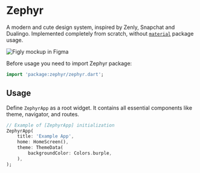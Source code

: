 # Zephyr

A modern and cute design system, inspired by Zenly, Snapchat and Dualingo. Implemented completely from scratch, without [`material`](https://api.flutter.dev/flutter/material/material-library.html) package usage.

![Figly mockup in Figma](https://user-images.githubusercontent.com/25728414/166345247-8ed63a0e-0218-4657-859c-bc23e14c1e7b.png)

Before usage you need to import Zephyr package:

```dart
import 'package:zephyr/zephyr.dart';
```

## Usage

Define `ZephyrApp` as a root widget. It contains all essential components like theme, navigator, and routes.

```dart
// Example of [ZephyrApp] initialization
ZephyrApp(
    title: 'Example App',
    home: HomeScreen(),
    theme: ThemeData(
        backgroundColor: Colors.burple,
    ),
);
```

